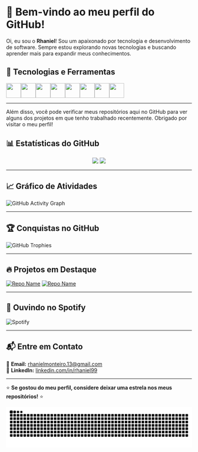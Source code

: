 # 👋 Bem-vindo ao meu perfil do GitHub!

Oi, eu sou o **Rhaniel**! Sou um apaixonado por tecnologia e desenvolvimento de software. Sempre estou explorando novas tecnologias e buscando aprender mais para expandir meus conhecimentos.

## 🚀 Tecnologias e Ferramentas

<div style="display: flex; flex-wrap: wrap;">
  <img src="https://cdn.jsdelivr.net/gh/devicons/devicon/icons/python/python-original.svg" width="40" height="40"/>
  <img src="https://cdn.jsdelivr.net/gh/devicons/devicon/icons/javascript/javascript-original.svg" width="40" height="40"/>
  <img src="https://cdn.jsdelivr.net/gh/devicons/devicon/icons/php/php-original.svg" width="40" height="40"/>
  <img src="https://cdn.jsdelivr.net/gh/devicons/devicon@latest/icons/laravel/laravel-original.svg" width="40" height="40"/>
  <img src="https://cdn.jsdelivr.net/gh/devicons/devicon/icons/docker/docker-original.svg" width="40" height="40"/>
  <img src="https://cdn.jsdelivr.net/gh/devicons/devicon/icons/git/git-original.svg" width="40" height="40"/>
  <img src="https://cdn.jsdelivr.net/gh/devicons/devicon/icons/mysql/mysql-original.svg" width="40" height="40"/>
  <img src="https://cdn.jsdelivr.net/gh/devicons/devicon/icons/postgresql/postgresql-original.svg" width="40" height="40"/>
</div>

---

Além disso, você pode verificar meus repositórios aqui no GitHub para ver alguns dos projetos em que tenho trabalhado recentemente. Obrigado por visitar o meu perfil!

## 📊 Estatísticas do GitHub  

<div align="center">
  <img height="180em" src="https://github-readme-stats.vercel.app/api?username=rhaniel99&locale=pt-br&show_icons=true&theme=tokyonight&include_all_commits=true&count_private=true"/>
  <img height="180em" src="https://github-readme-stats.vercel.app/api/top-langs/?username=rhaniel99&locale=pt-br&layout=compact&langs_count=8&theme=tokyonight"/>
</div>

---

## 📈 Gráfico de Atividades  

![GitHub Activity Graph](https://github-readme-activity-graph.vercel.app/graph?username=rhaniel99&locale=pt-br&theme=react-dark)

---

## 🏆 Conquistas no GitHub  

![GitHub Trophies](https://github-profile-trophy.vercel.app/?username=rhaniel99&locale=pt-br&theme=tokyonight&no-bg=true&no-frame=true)

---

## 🔥 Projetos em Destaque  

[![Repo Name](https://github-readme-stats.vercel.app/api/pin/?username=rhaniel99&locale=pt-br&repo=AEMINA&theme=tokyonight)](https://github.com/Rhaniel99/AEMINA)
[![Repo Name](https://github-readme-stats.vercel.app/api/pin/?username=rhaniel99&locale=pt-br&repo=Marc_Hub&theme=tokyonight)](https://github.com/Rhaniel99/marc_hub)

---

## 🎵 Ouvindo no Spotify  

![Spotify](https://novatorem-rhaniel99.vercel.app/api/spotify)

---

## 📬 Entre em Contato  

📧 **Email:** rhanielmonteiro.13@gmail.com  
💼 **LinkedIn:** [linkedin.com/in/rhaniel99](https://www.linkedin.com/in/rhaniel-monteiro-b63838235/)  

---

⭐ **Se gostou do meu perfil, considere deixar uma estrela nos meus repositórios!** ⭐  

![Snake animation](https://github.com/rhaniel99/rhaniel99/blob/output/github-contribution-grid-snake-dark.svg)
